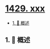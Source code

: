 # [1429. xxx](https://github.com/Tdahuyou/TNotes.leetcode/tree/main/notes/1429.%20xxx)

<!-- region:toc -->

- [1. 📝 概述](#1--概述)

<!-- endregion:toc -->

## 1. 📝 概述
